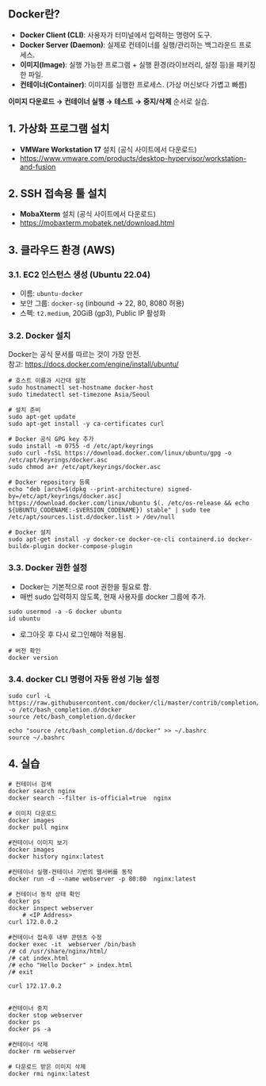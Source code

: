 ## Docker란?
- **Docker Client (CLI)**: 사용자가 터미널에서 입력하는 명령어 도구.  
- **Docker Server (Daemon)**: 실제로 컨테이너를 실행/관리하는 백그라운드 프로세스.  
- **이미지(Image)**: 실행 가능한 프로그램 + 실행 환경(라이브러리, 설정 등)을 패키징한 파일.  
- **컨테이너(Container)**: 이미지를 실행한 프로세스. (가상 머신보다 가볍고 빠름)

**이미지 다운로드 → 컨테이너 실행 → 테스트 → 중지/삭제** 순서로 실습.

## 1. 가상화 프로그램 설치
- **VMWare Workstation 17** 설치 (공식 사이트에서 다운로드)
- https://www.vmware.com/products/desktop-hypervisor/workstation-and-fusion

## 2. SSH 접속용 툴 설치
- **MobaXterm** 설치  (공식 사이트에서 다운로드)
- https://mobaxterm.mobatek.net/download.html

## 3. 클라우드 환경 (AWS)

### 3.1. EC2 인스턴스 생성 (Ubuntu 22.04)
- 이름: `ubuntu-docker`
- 보안 그룹: `docker-sg` (inbound → 22, 80, 8080 허용)  
- 스펙: `t2.medium`, 20GiB (gp3), Public IP 활성화  

### 3.2. Docker 설치
Docker는 공식 문서를 따르는 것이 가장 안전.  
참고: https://docs.docker.com/engine/install/ubuntu/

```
# 호스트 이름과 시간대 설정
sudo hostnamectl set-hostname docker-host
sudo timedatectl set-timezone Asia/Seoul

# 설치 준비
sudo apt-get update
sudo apt-get install -y ca-certificates curl

# Docker 공식 GPG key 추가
sudo install -m 0755 -d /etc/apt/keyrings
sudo curl -fsSL https://download.docker.com/linux/ubuntu/gpg -o /etc/apt/keyrings/docker.asc
sudo chmod a+r /etc/apt/keyrings/docker.asc

# Docker repository 등록
echo "deb [arch=$(dpkg --print-architecture) signed-by=/etc/apt/keyrings/docker.asc] https://download.docker.com/linux/ubuntu $(. /etc/os-release && echo ${UBUNTU_CODENAME:-$VERSION_CODENAME}) stable" | sudo tee /etc/apt/sources.list.d/docker.list > /dev/null

# Docker 설치
sudo apt-get install -y docker-ce docker-ce-cli containerd.io docker-buildx-plugin docker-compose-plugin
```

### 3.3. Docker 권한 설정
- Docker는 기본적으로 root 권한을 필요로 함.
- 매번 sudo 입력하지 않도록, 현재 사용자를 docker 그룹에 추가.
```
sudo usermod -a -G docker ubuntu
id ubuntu
```
- 로그아웃 후 다시 로그인해야 적용됨.
```
# 버전 확인
docker version
```

### 3.4. docker CLI 명령어 자동 완성 기능 설정
```
sudo curl -L https://raw.githubusercontent.com/docker/cli/master/contrib/completion/bash/docker -o /etc/bash_completion.d/docker
source /etc/bash_completion.d/docker

echo "source /etc/bash_completion.d/docker" >> ~/.bashrc
source ~/.bashrc
```

## 4. 실습
```
# 컨테이너 검색
docker search nginx
docker search --filter is-official=true  nginx

# 이미지 다운로드
docker images
docker pull nginx

#컨테이너 이미지 보기
docker images
docker history nginx:latest

#컨테이너 실행-컨테이너 기반의 웹서버를 동작
docker run -d --name webserver -p 80:80  nginx:latest

# 컨테이너 동작 상태 확인
docker ps
docker inspect webserver 
	# <IP Address>
curl 172.0.0.2

#컨테이너 접속후 내부 콘텐츠 수정
docker exec -it  webserver /bin/bash
/# cd /usr/share/nginx/html/
/# cat index.html
/# echo "Hello Docker" > index.html 
/# exit

curl 172.17.0.2


#컨테이너 중지
docker stop webserver
docker ps
docker ps -a

#컨테이너 삭제 
docker rm webserver

# 다운로드 받은 이미지 삭제
docker rmi nginx:latest
```
